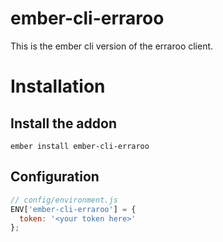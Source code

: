# ember-cli-erraroo

This is the ember cli version of the erraroo client.

# Installation


## Install the addon

```ember install ember-cli-erraroo```

## Configuration

```js
// config/environment.js
ENV['ember-cli-erraroo'] = {
  token: '<your token here>'
};
```
